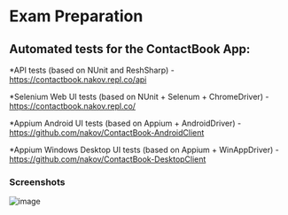 # Exam Preparation

## Automated tests for the ContactBook App:

*API tests (based on NUnit and ReshSharp) - https://contactbook.nakov.repl.co/api

*Selenium Web UI tests (based on NUnit + Selenum + ChromeDriver) - https://contactbook.nakov.repl.co/

*Appium Android UI tests (based on Appium + AndroidDriver) - https://github.com/nakov/ContactBook-AndroidClient 

*Appium Windows Desktop UI tests (based on Appium + WinAppDriver) - https://github.com/nakov/ContactBook-DesktopClient 

### Screenshots
![image](https://user-images.githubusercontent.com/98229450/179398666-a9b5949e-7d8b-4fde-9e6a-be813a37b864.png)


